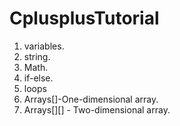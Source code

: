 # CplusplusTutorial

1. variables.
2. string.
3. Math.
4. if-else.
5. loops
6. Arrays[]-One-dimensional array.
7. Arrays[][] - Two-dimensional array.
